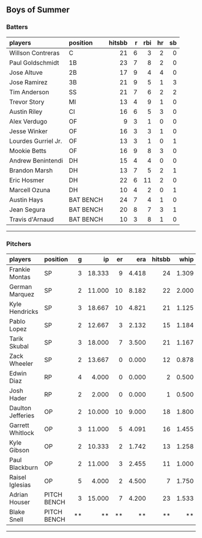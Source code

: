 ## Boys of Summer

### Batters

 
|players             |position  | hitsbb|  r| rbi| hr| sb| 
|:-------------------|:---------|------:|--:|---:|--:|--:| 
|Willson Contreras   |C         |     21|  6|   3|  2|  0| 
|Paul Goldschmidt    |1B        |     23|  7|   8|  2|  0| 
|Jose Altuve         |2B        |     17|  9|   4|  4|  0| 
|Jose Ramirez        |3B        |     21|  9|   5|  1|  3| 
|Tim Anderson        |SS        |     21|  7|   6|  2|  2| 
|Trevor Story        |MI        |     13|  4|   9|  1|  0| 
|Austin Riley        |CI        |     16|  6|   5|  3|  0| 
|Alex Verdugo        |OF        |      9|  3|   1|  0|  0| 
|Jesse Winker        |OF        |     16|  3|   3|  1|  0| 
|Lourdes Gurriel Jr. |OF        |     13|  3|   1|  0|  1| 
|Mookie Betts        |OF        |     16|  9|   8|  3|  0| 
|Andrew Benintendi   |DH        |     15|  4|   4|  0|  0| 
|Brandon Marsh       |DH        |     13|  7|   5|  2|  1| 
|Eric Hosmer         |DH        |     22|  6|  11|  2|  0| 
|Marcell Ozuna       |DH        |     10|  4|   2|  0|  1| 
|Austin Hays         |BAT BENCH |     24|  7|   4|  1|  0| 
|Jean Segura         |BAT BENCH |     20|  8|   7|  3|  1| 
|Travis d'Arnaud     |BAT BENCH |     10|  3|   8|  1|  0| 


* * *

### Pitchers

 
|players           |position    |  g|     ip| er|   era| hitsbb|  whip| so|  w| sv| 
|:-----------------|:-----------|--:|------:|--:|-----:|------:|-----:|--:|--:|--:| 
|Frankie Montas    |SP          |  3| 18.333|  9| 4.418|     24| 1.309| 16|  0|  0| 
|German Marquez    |SP          |  2| 11.000| 10| 8.182|     22| 2.000| 12|  0|  0| 
|Kyle Hendricks    |SP          |  3| 18.667| 10| 4.821|     21| 1.125| 11|  1|  0| 
|Pablo Lopez       |SP          |  2| 12.667|  3| 2.132|     15| 1.184| 12|  1|  0| 
|Tarik Skubal      |SP          |  3| 18.000|  7| 3.500|     21| 1.167| 18|  1|  0| 
|Zack Wheeler      |SP          |  2| 13.667|  0| 0.000|     12| 0.878| 14|  1|  0| 
|Edwin Diaz        |RP          |  4|  4.000|  0| 0.000|      2| 0.500|  8|  0|  4| 
|Josh Hader        |RP          |  2|  2.000|  0| 0.000|      1| 0.500|  3|  0|  2| 
|Daulton Jefferies |OP          |  2| 10.000| 10| 9.000|     18| 1.800|  7|  0|  0| 
|Garrett Whitlock  |OP          |  3| 11.000|  5| 4.091|     16| 1.455| 16|  0|  0| 
|Kyle Gibson       |OP          |  2| 10.333|  2| 1.742|     13| 1.258|  6|  1|  0| 
|Paul Blackburn    |OP          |  2| 11.000|  3| 2.455|     11| 1.000|  8|  1|  0| 
|Raisel Iglesias   |OP          |  5|  4.000|  2| 4.500|      7| 1.750|  5|  0|  3| 
|Adrian Houser     |PITCH BENCH |  3| 15.000|  7| 4.200|     23| 1.533| 15|  2|  0| 
|Blake Snell       |PITCH BENCH | **|     **| **|    **|     **|    **| **| **| **| 


* * *


